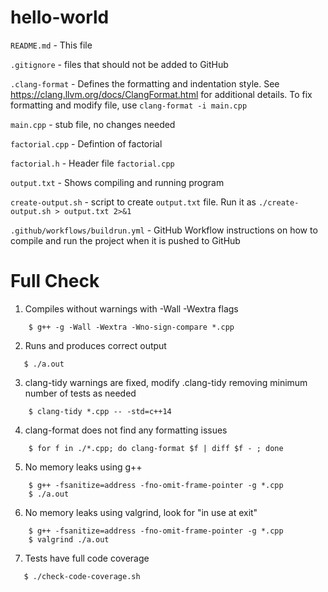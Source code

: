 # hello-world

`README.md` - This file

`.gitignore` - files that should not be added to GitHub

`.clang-format` - Defines the formatting and indentation style.
See https://clang.llvm.org/docs/ClangFormat.html for additional details.
To fix formatting and modify file, use
`clang-format -i main.cpp`

`main.cpp` - stub file, no changes needed

`factorial.cpp` - Defintion of factorial

`factorial.h` - Header file `factorial.cpp`

`output.txt` - Shows compiling and running program

`create-output.sh` - script to create `output.txt` file. Run it as `./create-output.sh > output.txt 2>&1`


`.github/workflows/buildrun.yml` - GitHub Workflow instructions on how to compile and run the project when it is pushed to GitHub

# Full Check

1. Compiles without warnings with -Wall -Wextra flags
```
    $ g++ -g -Wall -Wextra -Wno-sign-compare *.cpp
 ```
 2. Runs and produces correct output
 ```
    $ ./a.out
 ```
3. clang-tidy warnings are fixed, modify .clang-tidy removing minimum number of tests as needed
```
    $ clang-tidy *.cpp -- -std=c++14
 ```
4. clang-format does not find any formatting issues
```
    $ for f in ./*.cpp; do clang-format $f | diff $f - ; done
```
5. No memory leaks using g++
```
    $ g++ -fsanitize=address -fno-omit-frame-pointer -g *.cpp
    $ ./a.out
 ```
6. No memory leaks using valgrind, look for "in use at exit"
```
    $ g++ -fsanitize=address -fno-omit-frame-pointer -g *.cpp
    $ valgrind ./a.out
 ```
 7. Tests have full code coverage
 ```
    $ ./check-code-coverage.sh
```